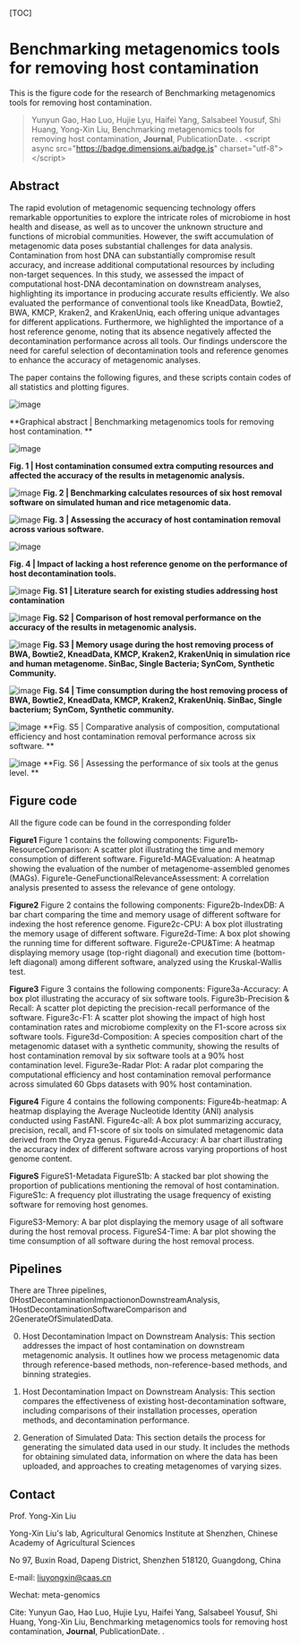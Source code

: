 [TOC]

# Benchmarking metagenomics tools for removing host contamination

This is the figure code for the research of Benchmarking metagenomics tools for removing host contamination. 

> Yunyun Gao, Hao Luo, Hujie Lyu, Haifei Yang, Salsabeel Yousuf, Shi Huang, Yong-Xin Liu, Benchmarking metagenomics tools for removing host contamination, **Journal**, PublicationDate. <doi>. <span></span>\<script async src="<https://badge.dimensions.ai/badge.js>" charset="utf-8">\</script>

## Abstract

The rapid evolution of metagenomic sequencing technology offers remarkable opportunities to explore the intricate roles of microbiome in host health and disease, as well as to uncover the unknown structure and functions of microbial communities. However, the swift accumulation of metagenomic data poses substantial challenges for data analysis. Contamination from host DNA can substantially compromise result accuracy, and increase additional computational resources by including non-target sequences. In this study, we assessed the impact of computational host-DNA decontamination on downstream analyses, highlighting its importance in producing accurate results efficiently. We also evaluated the performance of conventional tools like KneadData, Bowtie2, BWA, KMCP, Kraken2, and KrakenUniq, each offering unique advantages for different applications. Furthermore, we highlighted the importance of a host reference genome, noting that its absence negatively affected the decontamination performance across all tools. Our findings underscore the need for careful selection of decontamination tools and reference genomes to enhance the accuracy of metagenomic analyses.

The paper contains the following figures, and these scripts contain codes of all statistics and plotting figures.

![image](https://github.com/YunyunGao374/HostPurge/blob/main/MSFigure/GA.jpg "image")

**Graphical abstract | Benchmarking metagenomics tools for removing host contamination. **

![image](https://github.com/YunyunGao374/HostPurge/blob/main/MSFigure/Figure1-F.jpg "image")

**Fig. 1 | Host contamination consumed extra computing resources and affected the accuracy of the results in metagenomic analysis.**

![image](https://github.com/YunyunGao374/HostPurge/blob/main/MSFigure/Figure2-F.jpg "image")
**Fig. 2 | Benchmarking calculates resources of six host removal software on simulated human and rice metagenomic data.**

![image](https://github.com/YunyunGao374/HostPurge/blob/main/MSFigure/Figure3%20-F.jpg "image")
**Fig. 3 | Assessing the accuracy of host contamination removal across various software.**

![image](https://github.com/YunyunGao374/HostPurge/blob/main/MSFigure/Figure4%20-F.jpg "image")

**Fig. 4 | Impact of lacking a host reference genome on the performance of host decontamination tools.**

![image](https://github.com/YunyunGao374/HostPurge/blob/main/MSFigure/FigureS1.jpg "image")
**Fig. S1 | Literature search for existing studies addressing host contamination**

![image](https://github.com/YunyunGao374/HostPurge/blob/main/MSFigure/FigureS2.jpg "image")
**Fig. S2 | Comparison of host removal performance on the accuracy of the results in metagenomic analysis.**

![image](https://github.com/YunyunGao374/HostPurge/blob/main/MSFigure/FigureS3.jpg "image")
**Fig. S3 |  Memory usage during the host removing process of BWA, Bowtie2, KneadData, KMCP, Kraken2, KrakenUniq in simulation rice and human metagenome. SinBac, Single Bacteria; SynCom, Synthetic Community.**

![image](https://github.com/YunyunGao374/HostPurge/blob/main/MSFigure/FigureS4.jpg "image")
**Fig. S4 | Time consumption during the host removing process of BWA, Bowtie2, KneadData, KMCP, Kraken2, KrakenUniq. SinBac, Single bacterium; SynCom, Synthetic community.**

![image](https://github.com/YunyunGao374/HostPurge/blob/main/MSFigure/FigureS5.jpg "image")
**Fig. S5 | Comparative analysis of composition, computational efficiency and host contamination removal performance across six software. **

![image](https://github.com/YunyunGao374/HostPurge/blob/main/MSFigure/FigureS6.jpg "image")
**Fig. S6 | Assessing the performance of six tools at the genus level. **

## Figure code

All the figure code can be found in the corresponding folder

**Figure1**
Figure 1 contains the following components:
Figure1b-ResourceComparison: A scatter plot illustrating the time and memory consumption of different software.
Figure1d-MAGEvaluation: A heatmap showing the evaluation of the number of metagenome-assembled genomes (MAGs).
Figure1e-GeneFunctionalRelevanceAssessment: A correlation analysis presented to assess the relevance of gene ontology.

**Figure2**
Figure 2 contains the following components:
Figure2b-IndexDB: A bar chart comparing the time and memory usage of different software for indexing the host reference genome.
Figure2c-CPU: A box plot illustrating the memory usage of different software.
Figure2d-Time: A box plot showing the running time for different software.
Figure2e-CPU&Time: A heatmap displaying memory usage (top-right diagonal) and execution time (bottom-left diagonal) among different software, analyzed using the Kruskal-Wallis test.

**Figure3**
Figure 3 contains the following components:
Figure3a-Accuracy: A box plot illustrating the accuracy of six software tools.
Figure3b-Precision & Recall: A scatter plot depicting the precision-recall performance of the software.
Figure3c-F1: A scatter plot showing the impact of high host contamination rates and microbiome complexity on the F1-score across six software tools.
Figure3d-Composition: A species composition chart of the metagenomic dataset with a synthetic community, showing the results of host contamination removal by six software tools at a 90% host contamination level.
Figure3e-Radar Plot: A radar plot comparing the computational efficiency and host contamination removal performance across simulated 60 Gbps datasets with 90% host contamination.

**Figure4**
Figure 4 contains the following components:
Figure4b-heatmap: A heatmap displaying the Average Nucleotide Identity (ANI) analysis conducted using FastANI.
Figure4c-all: A box plot summarizing accuracy, precision, recall, and F1-score of six tools on simulated metagenomic data derived from the Oryza genus.
Figure4d-Accuracy: A bar chart illustrating the accuracy index of different software across varying proportions of host genome content.

**FigureS**
FigureS1-Metadata
FigureS1b: A stacked bar plot showing the proportion of publications mentioning the removal of host contamination.
FigureS1c: A frequency plot illustrating the usage frequency of existing software for removing host genomes.

FigureS3-Memory:
A bar plot displaying the memory usage of all software during the host removal process.
FigureS4-Time:
A bar plot showing the time consumption of all software during the host removal process.



## Pipelines
There are Three pipelines, 0HostDecontaminationImpactiononDownstreamAnalysis, 1HostDecontaminationSoftwareComparison and 2GenerateOfSimulatedData.

0. Host Decontamination Impact on Downstream Analysis:
This section addresses the impact of host contamination on downstream metagenomic analysis. It outlines how we process metagenomic data through reference-based methods, non-reference-based methods, and binning strategies.

1. Host Decontamination Impact on Downstream Analysis:
This section compares the effectiveness of existing host-decontamination software, including comparisons of their installation processes, operation methods, and decontamination performance.

2. Generation of Simulated Data:
This section details the process for generating the simulated data used in our study. It includes the methods for obtaining simulated data, information on where the data has been uploaded, and approaches to creating metagenomes of varying sizes.

## Contact

Prof. Yong-Xin Liu

Yong-Xin Liu's lab, Agricultural Genomics Institute at Shenzhen, Chinese Academy of Agricultural Sciences

No 97, Buxin Road, Dapeng District, Shenzhen 518120, Guangdong, China

E-mail: <liuyongxin@caas.cn>

Wechat: meta-genomics

Cite: Yunyun Gao, Hao Luo, Hujie Lyu, Haifei Yang, Salsabeel Yousuf, Shi Huang, Yong-Xin Liu, Benchmarking metagenomics tools for removing host contamination, **Journal**, PublicationDate. <doi>.
